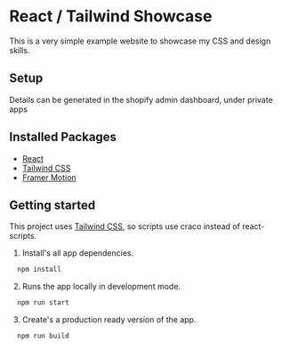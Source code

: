 # React / Tailwind Showcase

This is a very simple example website to showcase my CSS and design skills.

## Setup

Details can be generated in the shopify admin dashboard, under private apps

## Installed Packages

* [React](https://reactjs.org/)
* [Tailwind CSS](https://tailwindcss.com/docs/guides/create-react-app)
* [Framer Motion](https://www.framer.com/motion/)

## Getting started

This project uses [Tailwind CSS](https://tailwindcss.com/docs/guides/create-react-app), so scripts use craco instead of react-scripts.

1. Install's all app dependencies.
```sh
  npm install
```

2. Runs the app locally in development mode.
```sh
  npm run start
```

3. Create's a production ready version of the app.
```sh
  npm run build
```
